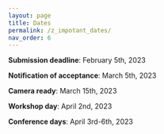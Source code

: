 ```yaml
---
layout: page
title: Dates
permalink: /z_impotant_dates/
nav_order: 6
---
```


<strong>Submission deadline</strong>: February 5th, 2023

<strong>Notification of acceptance</strong>: March 5th, 2023

<strong>Camera ready</strong>: March 15th, 2023

<strong>Workshop day</strong>: April 2nd, 2023

<strong>Conference days</strong>: April 3rd-6th, 2023

